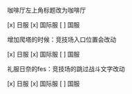 咖啡厅左上角标题改为咖啡厅

[x] 日服
[x] 国际服
[ ] 国服

增加爬塔的时候：竞技场入口位置会改动

[x] 日服
[x] 国际服
[ ] 国服

礼服日奈的fes：竞技场的跳过战斗文字改动

[x] 日服
[x] 国际服
[ ] 国服
